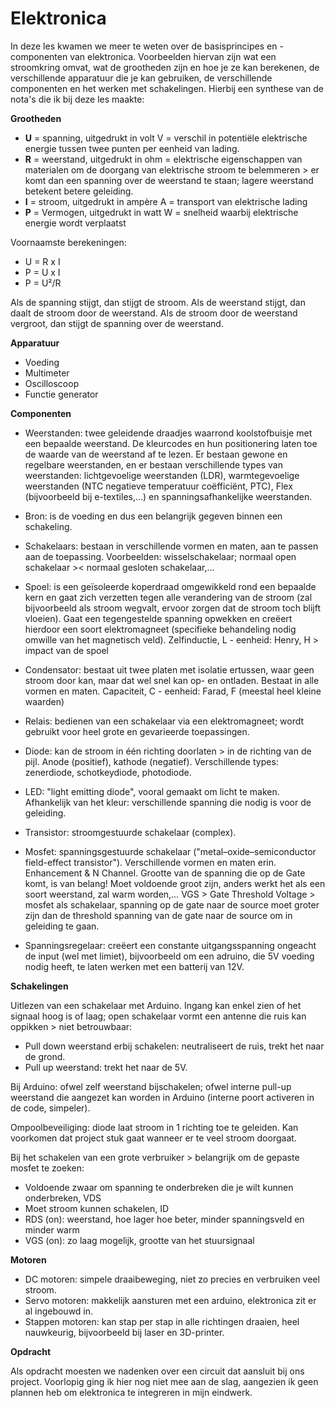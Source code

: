 # Elektronica

In deze les kwamen we meer te weten over de basisprincipes en -componenten van elektronica. Voorbeelden hiervan zijn wat een stroomkring omvat, wat de grootheden zijn en hoe je ze kan berekenen, de verschillende apparatuur die je kan gebruiken, de verschillende componenten en het werken met schakelingen. Hierbij een synthese van de nota's die ik bij deze les maakte:

**Grootheden**

* **U** = spanning, uitgedrukt in volt V = verschil in potentiële elektrische energie tussen twee punten per eenheid van lading. 
* **R** = weerstand, uitgedrukt in ohm = elektrische eigenschappen van materialen om de doorgang van elektrische stroom te belemmeren > er komt dan een spanning over de weerstand te staan; lagere weerstand betekent betere geleiding.
* **I** = stroom, uitgedrukt in ampère A = transport van elektrische lading
* **P** = Vermogen, uitgedrukt in watt W = snelheid waarbij elektrische energie wordt verplaatst

Voornaamste berekeningen:
* U = R x I
* P = U x I
* P = U²/R

Als de spanning stijgt, dan stijgt de stroom.
Als de weerstand stijgt, dan daalt de stroom door de weerstand.
Als de stroom door de weerstand vergroot, dan stijgt de spanning over de weerstand.

**Apparatuur**

* Voeding
* Multimeter
* Oscilloscoop
* Functie generator

**Componenten**

* Weerstanden: twee geleidende draadjes waarrond koolstofbuisje met een bepaalde weerstand. De kleurcodes en hun positionering laten toe de waarde van de weerstand af te lezen. Er bestaan gewone en regelbare weerstanden, en er bestaan verschillende types van weerstanden: lichtgevoelige weerstanden (LDR), warmtegevoelige weerstanden (NTC negatieve temperatuur coëfficiënt, PTC), Flex (bijvoorbeeld bij e-textiles,…) en spanningsafhankelijke weerstanden.

* Bron: is de voeding en dus een belangrijk gegeven binnen een schakeling. 

* Schakelaars: bestaan in verschillende vormen en maten, aan te passen aan de toepassing. Voorbeelden: wisselschakelaar; normaal open schakelaar >< normaal gesloten schakelaar,…

* Spoel: is een geïsoleerde koperdraad omgewikkeld rond een bepaalde kern en gaat zich verzetten tegen alle verandering van de stroom (zal bijvoorbeeld als stroom wegvalt, ervoor zorgen dat de stroom toch blijft vloeien). Gaat een tegengestelde spanning opwekken en creëert hierdoor een soort elektromagneet (specifieke behandeling nodig omwille van het magnetisch veld). Zelfinductie, L - eenheid: Henry, H > impact van de spoel

* Condensator: bestaat uit twee platen met isolatie ertussen, waar geen stroom door kan, maar dat wel snel kan op- en ontladen. Bestaat in alle vormen en maten. Capaciteit, C - eenheid: Farad, F (meestal heel kleine waarden)

* Relais: bedienen van een schakelaar via een elektromagneet; wordt gebruikt voor heel grote en gevarieerde toepassingen.

* Diode: kan de stroom in één richting doorlaten > in de richting van de pijl. Anode (positief), kathode (negatief). Verschillende types: zenerdiode, schotkeydiode, photodiode.

* LED: "light emitting diode", vooral gemaakt om licht te maken. Afhankelijk van het kleur: verschillende spanning die nodig is voor de geleiding. 

* Transistor: stroomgestuurde schakelaar (complex).

* Mosfet: spanningsgestuurde schakelaar ("metal–oxide–semiconductor field-effect transistor"). Verschillende vormen en maten erin. Enhancement & N Channel. Grootte van de spanning die op de Gate komt, is van belang! Moet voldoende groot zijn, anders werkt het als een soort weerstand, zal warm worden,… VGS > Gate Threshold Voltage > mosfet als schakelaar, spanning op de gate naar de source moet groter zijn dan de threshold spanning van de gate naar de source om in geleiding te gaan.

* Spanningsregelaar: creëert een constante uitgangsspanning ongeacht de input (wel met limiet), bijvoorbeeld om een adruino, die 5V voeding nodig heeft, te laten werken met een batterij van 12V.

**Schakelingen**

Uitlezen van een schakelaar met Arduino. Ingang kan enkel zien of het signaal hoog is of laag; open schakelaar vormt een antenne die ruis kan oppikken > niet betrouwbaar:
* Pull down weerstand erbij schakelen: neutraliseert de ruis, trekt het naar de grond.
* Pull up weerstand: trekt het naar de 5V.

Bij Arduino: ofwel zelf weerstand bijschakelen; ofwel interne pull-up weerstand die aangezet kan worden in Arduino (interne poort activeren in de code, simpeler).

Ompoolbeveiliging: diode laat stroom in 1 richting toe te geleiden. Kan voorkomen dat project stuk gaat wanneer er te veel stroom doorgaat.

Bij het schakelen van een grote verbruiker > belangrijk om de gepaste mosfet te zoeken:
* Voldoende zwaar om spanning te onderbreken die je wilt kunnen onderbreken, VDS
* Moet stroom kunnen schakelen, ID
* RDS (on): weerstand, hoe lager hoe beter, minder spanningsveld en minder warm
* VGS (on): zo laag mogelijk, grootte van het stuursignaal

**Motoren** 

* DC motoren: simpele draaibeweging, niet zo precies en verbruiken veel stroom.
* Servo motoren: makkelijk aansturen met een arduino, elektronica zit er al ingebouwd in.
* Stappen motoren: kan stap per stap in alle richtingen draaien, heel nauwkeurig, bijvoorbeeld bij laser en 3D-printer. 

**Opdracht**

Als opdracht moesten we nadenken over een circuit dat aansluit bij ons project. Voorlopig ging ik hier nog niet mee aan de slag, aangezien ik geen plannen heb om elektronica te integreren in mijn eindwerk. 
